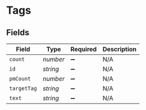 # Tags


## Fields

| Field              | Type               | Required           | Description        |
| ------------------ | ------------------ | ------------------ | ------------------ |
| `count`            | *number*           | :heavy_minus_sign: | N/A                |
| `id`               | *string*           | :heavy_minus_sign: | N/A                |
| `pmCount`          | *number*           | :heavy_minus_sign: | N/A                |
| `targetTag`        | *string*           | :heavy_minus_sign: | N/A                |
| `text`             | *string*           | :heavy_minus_sign: | N/A                |